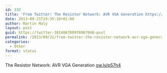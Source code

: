 ```yaml
---
id: 232
title: 'From Twitter: The Resistor Network: AVR VGA Generation https://t&#8230;.'
date: 2013-09-21T19:35:10+01:00
author: Martin Maly
layout: post
guid: https://twitter-381486780970967040-post
permalink: /2013/09/21/from-twitter-the-resistor-network-avr-vga-generation-httpt/
categories:
  - Other
format: status
---
```

The Resistor Network: AVR VGA Generation [ow.ly/p57h4](https://ow.ly/p57h4)